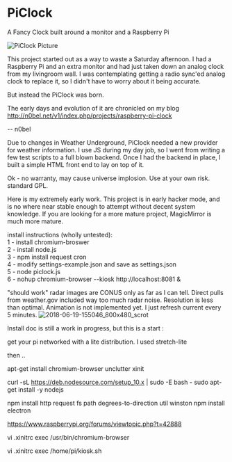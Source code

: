 # PiClock
A Fancy Clock built around a monitor and a Raspberry Pi

![PiClock Picture](https://raw.githubusercontent.com/n0bel/PiClock/master/Pictures/20150307_222711.jpg)

This project started out as a way to waste a Saturday afternoon.
I had a Raspberry Pi and an extra monitor and had just taken down an analog clock from my livingroom wall.
I was contemplating getting a radio sync'ed analog clock to replace it, so I didn't have to worry about
it being accurate.

But instead the PiClock was born.

The early days and evolution of it are chronicled on my blog http://n0bel.net/v1/index.php/projects/raspberry-pi-clock

-- n0bel

Due to changes in Weather Underground, PiClock needed a new provider for weather information.  I use JS during my day job, so I went from writing a few test scripts to a full blown backend.  Once I had the backend in place, I built a simple HTML front end to lay on top of it.

Ok - no warranty, may cause universe implosion.  Use at your own risk.  standard GPL.  

Here is my extremely early work.  This project is in early hacker mode, and is no where near stable enough to attempt without decent system knowledge.  If you are looking for a more mature project, MagicMirror is much more mature.

install instructions (wholly untested):  
1 - install chromium-broswer  
2 - install node.js  
3 - npm install request cron  
4 - modify settings-example.json and save as settings.json  
5 - node piclock.js   
6 - nohup chromium-browser --kiosk http://localhost:8081 &  

"should work"
radar images are CONUS only as far as I can tell.  Direct pulls from weather.gov included way too much radar noise.  Resolution is less than optimal.  Animation is not implemented yet.  I just refresh current every 5 minutes.
![2018-06-19-155046_800x480_scrot](https://user-images.githubusercontent.com/8691286/41620765-b491af4c-73d8-11e8-8f87-5b3ecf280aad.png)

Install doc is still a work in progress, but this is a start :

get your pi networked with a lite distribution.  I used stretch-lite

then ..

apt-get install chromium-browser unclutter xinit

curl -sL https://deb.nodesource.com/setup_10.x | sudo -E bash -
sudo apt-get install -y nodejs

npm install http request fs path degrees-to-direction util winston
npm install electron

https://www.raspberrypi.org/forums/viewtopic.php?t=42888

vi .xinitrc
exec /usr/bin/chromium-browser

vi .xinitrc
exec /home/pi/kiosk.sh

